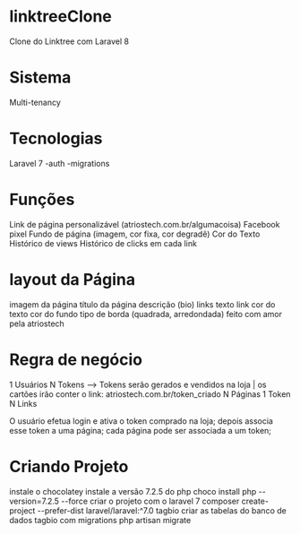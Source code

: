 # linktreeClone
Clone do Linktree com Laravel 8

# Sistema
Multi-tenancy

# Tecnologias
Laravel 7
  -auth
  -migrations

# Funções
Link de página personalizável (atriostech.com.br/algumacoisa)
Facebook pixel
Fundo de página (imagem, cor fixa, cor degradê)
Cor do Texto
Histórico de views
Histórico de clicks em cada link

# layout da Página
imagem da página
título da página
descrição (bio)
links
  texto
  link
  cor do texto
  cor do fundo
  tipo de borda (quadrada, arredondada)
feito com amor pela atriostech

# Regra de negócio
1 Usuários
  N Tokens --> Tokens serão gerados e vendidos na loja | os cartões irão conter o link: atriostech.com.br/token_criado 
  N Páginas
    1 Token
    N Links

O usuário efetua login e ativa o token comprado na loja;
depois associa esse token a uma página;
cada página pode ser associada a um token;

# Criando Projeto
  instale o chocolatey
  instale a versão 7.2.5 do php
    choco install php --version=7.2.5 --force
  criar o projeto com o laravel 7 
    composer create-project --prefer-dist laravel/laravel:^7.0 tagbio
  criar as tabelas do banco de dados tagbio com migrations
    php artisan migrate
  
